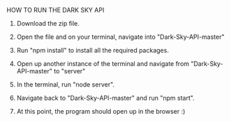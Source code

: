 HOW TO RUN THE DARK SKY API

1. Download the zip file.

2. Open the file and on your terminal, navigate into "Dark-Sky-API-master" 

3. Run "npm install" to install all the required packages.

4. Open up another instance of the terminal and navigate from "Dark-Sky-API-master" to "server"

5. In the terminal, run "node server". 

6. Navigate back to "Dark-Sky-API-master" and run "npm start".

7. At this point, the program should open up in the browser :)

